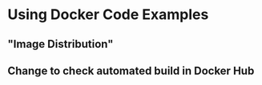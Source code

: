 # Using Docker Code Examples
## "Image Distribution"
## Change to check automated build in Docker Hub
